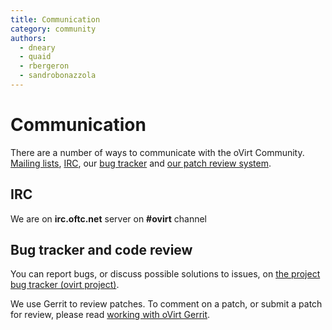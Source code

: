 ```yaml
---
title: Communication
category: community
authors:
  - dneary
  - quaid
  - rbergeron
  - sandrobonazzola
---
```


# Communication

There are a number of ways to communicate with the oVirt Community. [ Mailing lists](/community/about/mailing-lists.html), [IRC](#irc), our [bug tracker](https://bugzilla.redhat.com/enter_bug.cgi?classification=oVirt) and [our patch review system](http://gerrit.ovirt.org).

## IRC

We are on **irc.oftc.net** server on **#ovirt** channel

## Bug tracker and code review

You can report bugs, or discuss possible solutions to issues, on [the project bug tracker (ovirt project)](https://bugzilla.redhat.com/enter_bug.cgi?classification=oVirt).

We use Gerrit to review patches. To comment on a patch, or submit a patch for review, please read [working with oVirt Gerrit](/develop/dev-process/working-with-gerrit.html).
